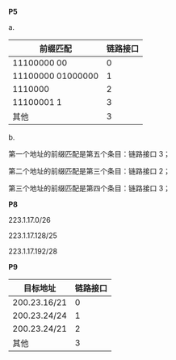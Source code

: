 **P5**

a.

| 前缀匹配           | 链路接口 |
| ------------------ | -------- |
| 11100000  00       | 0        |
| 11100000  01000000 | 1        |
| 1110000            | 2        |
| 11100001 1         | 3        |
| 其他               | 3        |

b.

第一个地址的前缀匹配是第五个条目：链路接口 3；

第二个地址的前缀匹配是第三个条目：链路接口 2；

第三个地址的前缀匹配是第四个条目：链路接口 3；

**P8**

223.1.17.0/26

223.1.17.128/25

223.1.17.192/28

**P9**

| 目标地址     | 链路接口 |
| ------------ | -------- |
| 200.23.16/21 | 0        |
| 200.23.24/24 | 1        |
| 200.23.24/21 | 2        |
| 其他         | 3        |

